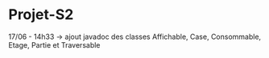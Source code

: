 # Projet-S2

17/06 - 14h33 -> ajout javadoc des classes Affichable, Case, Consommable, Etage, Partie et Traversable

